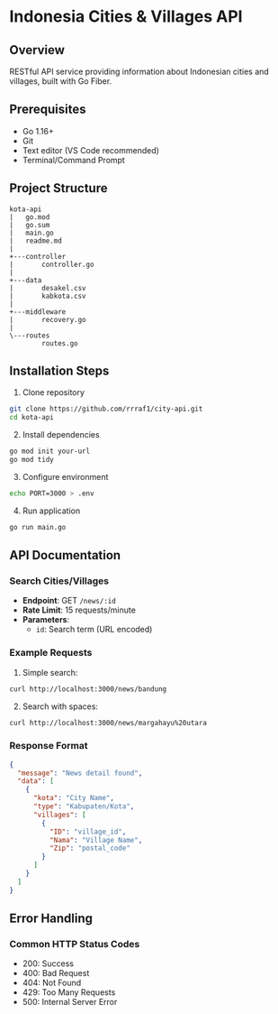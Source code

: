 # Indonesia Cities & Villages API

## Overview
RESTful API service providing information about Indonesian cities and villages, built with Go Fiber.

## Prerequisites
- Go 1.16+
- Git
- Text editor (VS Code recommended)
- Terminal/Command Prompt

## Project Structure
```
kota-api
|   go.mod
|   go.sum
|   main.go
|   readme.md
|
+---controller
|       controller.go
|
+---data
|       desakel.csv
|       kabkota.csv
|
+---middleware
|       recovery.go
|
\---routes
        routes.go
```

## Installation Steps

1. Clone repository
```bash
git clone https://github.com/rrraf1/city-api.git
cd kota-api
```

2. Install dependencies
```bash
go mod init your-url
go mod tidy
```

3. Configure environment
```bash
echo PORT=3000 > .env
```

4. Run application
```bash
go run main.go
```


## API Documentation

### Search Cities/Villages
- **Endpoint**: GET `/news/:id`
- **Rate Limit**: 15 requests/minute
- **Parameters**: 
  - `id`: Search term (URL encoded)

### Example Requests

1. Simple search:
```bash
curl http://localhost:3000/news/bandung
```

2. Search with spaces:
```bash
curl http://localhost:3000/news/margahayu%20utara
```

### Response Format
```json
{
  "message": "News detail found",
  "data": [
    {
      "kota": "City Name",
      "type": "Kabupaten/Kota",
      "villages": [
        {
          "ID": "village_id",
          "Nama": "Village Name",
          "Zip": "postal_code"
        }
      ]
    }
  ]
}
```

## Error Handling

### Common HTTP Status Codes
- 200: Success
- 400: Bad Request
- 404: Not Found
- 429: Too Many Requests
- 500: Internal Server Error
